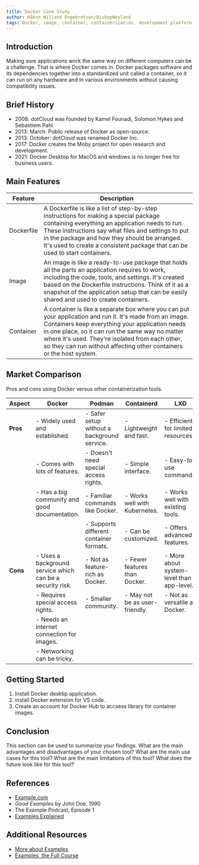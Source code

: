 ```yaml
---
title: Docker Case Study
author: Håkon Willand Engebretsen/BishopWeyland
tags: Docker, image, container, containerization, development platform
---
```


## Introduction

Making sure applications work the same way on different computers can be a challenge. That is where Docker comes in. Docker packages software and its dependencies together into a standardized unit called a container, so it can run on any hardware and in various environments without causing compatibility issues.

## Brief History

- 2008: dotCloud was founded by Kamel Founadi, Solomon Hykes and Sebastiem Pahl.
- 2013: March: Public release of Docker as open-source.
- 2013: October: dotCloud was renamed Docker Inc.
- 2017: Docker creates the Moby project for open research and development.
- 2021: Docker Desktop for MacOS and windows is no longer free for business users.

## Main Features

| Feature    | Description                                                                                                                                                                                                                                                                                                                               |
| ---------- | ----------------------------------------------------------------------------------------------------------------------------------------------------------------------------------------------------------------------------------------------------------------------------------------------------------------------------------------- |
| Dockerfile | A Dockerfile is like a list of step-by-step instructions for making a special package containing everything an application needs to run. These instructions say what files and settings to put in the package and how they should be arranged. It's used to create a consistent package that can be used to start containers.             |
| Image      | An image is like a ready-to-use package that holds all the parts an application requires to work, including the code, tools, and settings. It's created based on the Dockerfile instructions. Think of it as a snapshot of the application setup that can be easily shared and used to create containers.                                 |
| Container  | A container is like a separate box where you can put your application and run it. It's made from an image. Containers keep everything your application needs in one place, so it can run the same way no matter where it's used. They're isolated from each other, so they can run without affecting other containers or the host system. |

## Market Comparison

Pros and cons using Docker versus other containerization tools.

| Aspect   | Docker                                                    | Podman                                      | Containerd                     | LXD                                       |
| -------- | --------------------------------------------------------- | ------------------------------------------- | ------------------------------ | ----------------------------------------- |
| **Pros** | - Widely used and established.                            | - Safer setup without a background service. | - Lightweight and fast.        | - Efficient for limited resources.        |
|          | - Comes with lots of features.                            | - Doesn't need special access rights.       | - Simple interface.            | - Easy-to-use commands.                   |
|          | - Has a big community and good documentation.             | - Familiar commands like Docker.            | - Works well with Kubernetes.  | - Works well with existing tools.         |
|          |                                                           | - Supports different container formats.     | - Can be customized.           | - Offers advanced features.               |
| **Cons** | - Uses a background service which can be a security risk. | - Not as feature-rich as Docker.            | - Fewer features than Docker.  | - More about system-level than app-level. |
|          | - Requires special access rights.                         | - Smaller community.                        | - May not be as user-friendly. | - Not as versatile as Docker.             |
|          | - Needs an internet connection for images.                |                                             |                                |                                           |
|          | - Networking can be tricky.                               |                                             |                                |                                           |

## Getting Started

1. Install Docker desktip application.
2. install Docker extension for VS code.
3. Create an account for Docker Hub to accsess library for container images.

## Conclusion

This section can be used to summarize your findings. What are the main advantages and disadvantages of your chosen tool? What are the main use cases for this tool? What are the main limitations of this tool? What does the future look like for this tool?

## References

- [Example.com](https://example.com)
- _Good Examples_ by John Doe, 1990
- The Example Podcast, Episode 1
- [Examples Explained](https://youtu.be/dQw4w9WgXcQ)

## Additional Resources

- [More about Examples](https://example.com)
- [Examples, the Full Course](https://youtu.be/dQw4w9WgXcQ)
